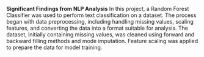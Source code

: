 **Significant Findings from NLP Analysis**
In this project, a Random Forest Classifier was used to perform text classification on a dataset. The process began with data preprocessing, including handling missing values, scaling features, and converting the data into a format suitable for analysis. The dataset, initially containing missing values, was cleaned using forward and backward filling methods and mode imputation. Feature scaling was applied to prepare the data for model training.
